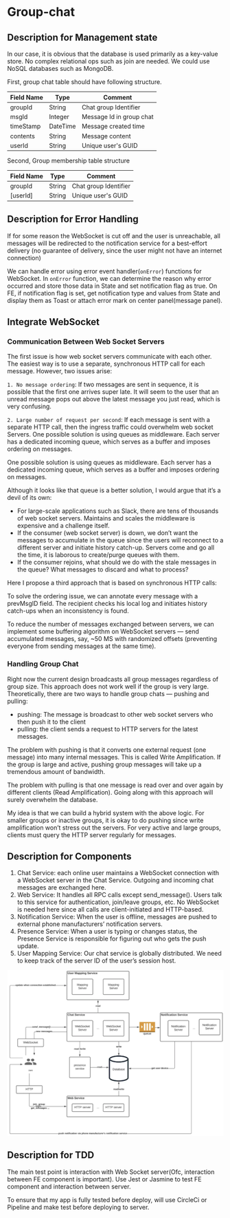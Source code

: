# Group-chat

## Description for Management state

In our case, it is obvious that the database is used primarily as a key-value store. No complex relational ops such as join are needed.
We could use NoSQL databases such as MongoDB.

First, group chat table should have following structure.

|Field Name|Type|Comment|
| ------------- |-------------|-----|
|groupId|String|Chat group Identifier|
|msgId|Integer|Message Id in group chat|
|timeStamp|DateTime|Message created time|
|contents|String|Message content|
|userId|String|Unique user's GUID|

Second, Group membership table structure

|Field Name|Type|Comment|
| ------------- |-------------|-----|
|groupId|String|Chat group Identifier|
|[userId]|String|Unique user's GUID|

## Description for Error Handling

If for some reason the WebSocket is cut off and the user is unreachable, all messages will be redirected to the notification service for a best-effort delivery (no guarantee of delivery, since the user might not have an internet connection)

We can handle error using error event handler(`onError`) functions for WebSocket. In `onError` function, we can determine the reason why error occurred and store those data in State and set notification flag as true.
On FE, if notification flag is set, get notification type and values from State and display them as Toast or attach error mark on center panel(message panel).

## Integrate WebSocket

### Communication Between Web Socket Servers

The first issue is how web socket servers communicate with each other. The easiest way is to use a separate, synchronous HTTP call for each message. However, two issues arise:

`1. No message ordering`: If two messages are sent in sequence, it is possible that the first one arrives super late. It will seem to the user that an unread message pops out above the latest message you just read, which is very confusing.

`2. Large number of request per second`: If each message is sent with a separate HTTP call, then the ingress traffic could overwhelm web socket Servers.
One possible solution is using queues as middleware. Each server has a dedicated incoming queue, which serves as a buffer and imposes ordering on messages.

One possible solution is using queues as middleware. Each server has a dedicated incoming queue, which serves as a buffer and imposes ordering on messages.

Although it looks like that queue is a better solution, I would argue that it’s a devil of its own:

* For large-scale applications such as Slack, there are tens of thousands of web socket servers. Maintains and scales the middleware is expensive and a challenge itself.
* If the consumer (web socket server) is down, we don’t want the messages to accumulate in the queue since the users will reconnect to a different server and initiate history catch-up. Servers come and go all the time, it is laborous to create/purge queues with them.
* If the consumer rejoins, what should we do with the stale messages in the queue? What messages to discard and what to process?

Here I propose a third approach that is based on synchronous HTTP calls:

To solve the ordering issue, we can annotate every message with a prevMsgID field. The recipient checks his local log and initiates history catch-ups when an inconsistency is found.

To reduce the number of messages exchanged between servers, we can implement some buffering algorithm on WebSocket servers — send accumulated messages, say, ~50 MS with randomized offsets (preventing everyone from sending messages at the same time).

### Handling Group Chat

Right now the current design broadcasts all group messages regardless of group size. This approach does not work well if the group is very large. Theoretically, there are two ways to handle group chats — pushing and pulling:

* pushing: The message is broadcast to other web socket servers who then push it to the client
* pulling: the client sends a request to HTTP servers for the latest messages.

The problem with pushing is that it converts one external request (one message) into many internal messages. This is called Write Amplification. If the group is large and active, pushing group messages will take up a tremendous amount of bandwidth.

The problem with pulling is that one message is read over and over again by different clients (Read Amplification). Going along with this approach will surely overwhelm the database.

My idea is that we can build a hybrid system with the above logic. For smaller groups or inactive groups, it is okay to do pushing since write amplification won’t stress out the servers. For very active and large groups, clients must query the HTTP server regularly for messages.

## Description for Components

1. Chat Service: each online user maintains a WebSocket connection with a WebSocket server in the Chat Service. Outgoing and incoming chat messages are exchanged here.
2. Web Service: It handles all RPC calls except send_message(). Users talk to this service for authentication, join/leave groups, etc. No WebSocket is needed here since all calls are client-initiated and HTTP-based.
3. Notification Service: When the user is offline, messages are pushed to external phone manufacturers’ notification servers.
4. Presence Service: When a user is typing or changes status, the Presence Service is responsible for figuring out who gets the push update.
5. User Mapping Service: Our chat service is globally distributed. We need to keep track of the server ID of the user’s session host.

![This is an image](https://github.com/emptyfist/Group-chat/blob/main/image.png)

## Description for TDD

The main test point is interaction with Web Socket server(Ofc, interaction between FE component is important).
Use Jest or Jasmine to test FE component and interaction between server.

To ensure that my app is fully tested before deploy, will use CircleCi or Pipeline and make test before deploying to server.

